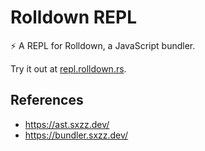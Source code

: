 # Rolldown REPL

⚡️ A REPL for Rolldown, a JavaScript bundler.

Try it out at [repl.rolldown.rs](https://repl.rolldown.rs/).

## References

- https://ast.sxzz.dev/
- https://bundler.sxzz.dev/
